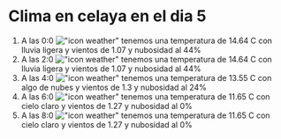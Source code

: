# Clima en celaya en el dia 5

1. A las 0:0 !["icon weather"](http://openweathermap.org/img/w/10n.png) tenemos una temperatura de 14.64 C con lluvia ligera y  vientos de 1.07 y nubosidad al 44%
1. A las 2:0 !["icon weather"](http://openweathermap.org/img/w/10n.png) tenemos una temperatura de 14.64 C con lluvia ligera y  vientos de 1.07 y nubosidad al 44%
1. A las 4:0 !["icon weather"](http://openweathermap.org/img/w/02n.png) tenemos una temperatura de 13.55 C con algo de nubes y  vientos de 1.3 y nubosidad al 24%
1. A las 6:0 !["icon weather"](http://openweathermap.org/img/w/01n.png) tenemos una temperatura de 11.65 C con cielo claro y  vientos de 1.27 y nubosidad al 0%
1. A las 8:0 !["icon weather"](http://openweathermap.org/img/w/01d.png) tenemos una temperatura de 11.65 C con cielo claro y  vientos de 1.27 y nubosidad al 0%
